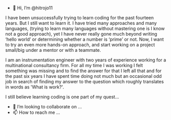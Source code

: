 - 👋 Hi, I’m @hitrojo11

I have been unsuccessfully trying to learn coding for the past fourteen years.
But I still want to learn it. I have tried many approaches and many languages,
(trying to learn many languages without mastering one is I know not a good approach),
yet I have never really gone much beyond writing ‘hello world’ or determining whether a number is ‘prime’ or not.
Now, I want to try an even more hands-on approach,
and start working on a project small/big under a mentor or with a teammate.

I am an instrumentation engineer with two years of experience working for a multinational consultancy firm.
For all my time I was working I felt something was missing and to find the answer for that I left all that
and for the past six years I have spent time doing not much but an occasional odd job in search of finding my answer
to the question which roughly translates in words as 'What is work?'.

I still believe learning coding is one part of my quest...

- 💞️ I’m looking to collaborate on ...
- 📫 How to reach me ...

<!---
hitrojo11/hitrojo11 is a ✨ special ✨ repository because its `README.md` (this file) appears on your GitHub profile.
You can click the Preview link to take a look at your changes.
--->
